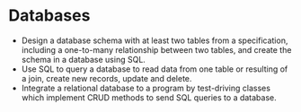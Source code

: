 # Databases

* Design a database schema with at least two tables from a specification, including a one-to-many relationship between two tables, and create the schema in a database using SQL.
* Use SQL to query a database to read data from one table or resulting of a join, create new records, update and delete.
* Integrate a relational database to a program by test-driving classes which implement CRUD methods to send SQL queries to a database.
